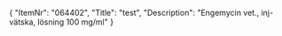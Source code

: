 {
  "ItemNr": "064402",
  "Title": "test",
  "Description": "Engemycin vet., inj-vätska, lösning 100 mg/ml"
}